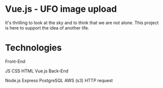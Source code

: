 

# Vue.js - UFO image upload
It's thrilling to look at the sky and to think that we are not alone. This project is here to support the idea of another life.

# Technologies
Front-End

JS
CSS
HTML
Vue.js
Back-End

Node.js
Express
PostgreSQL
AWS (s3)
HTTP request
